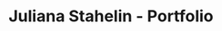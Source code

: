 ---
language: en
title: 'Juliana Stahelin - Portfolio'
home: Home
tech: Tech stack
curriculum: Curriculum
projects: Projects
languages: 
    - pt
    - en
---